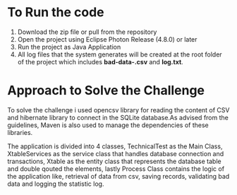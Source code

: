# To Run the code
1. Download the zip file or pull from the repository
1. Open the project using Eclipse Photon Release (4.8.0) or later
1. Run the project as Java Application
1. All log files that the system generates will be created at the root folder of the project which includes __bad-data-<timestamp>.csv__ and __log.txt__.
  
# Approach to Solve the Challenge

To solve the challenge i used opencsv library for reading the content of CSV and hibernate library to connect in the SQLite database.As advised from the guidelines, Maven is also used to manage the dependencies of these libraries.

The application is divided into 4 classes, TechnicalTest as the Main Class, XtableServices as the service class that handles database connection and transactions, Xtable as the entity class that represents the database table and double qouted the elements, lastly Process Class contains the logic of the application like, retrieval of data from csv, saving records, validating bad data and logging the statistic log.
